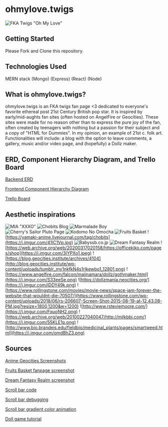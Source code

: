 # ohmylove.twigs
![FKA Twigs "Oh My Love"](https://ourculturemag.com/wp-content/uploads/2022/04/fka-twigs-oh-my-love-e1650443533457.jpg)
## Getting Started
Please Fork and Clone this repository.
## Technologies Used
MERN stack
(Mongo)
(Express)
(React)
(Node)
## What is ohmylove.twigs?
ohmylove.twigs is an FKA twigs fan page <3 dedicated to everyone's favorite ethereal post 21st Century British pop star. It is inspired by early/mid-aughts fan sites (often hosted on AngelFire or Geocities). These sites were made for no reason other than to express the pure joy of the fan, often created by teenagers with nothing but a passion for their subject and a copy of "HTML for Dummies". In my opinion, an example of 21st c. folk art.
Functionalities will include: a blog with the option to leave comments, a gallery, music and/or video page, and (hopefully) a Dollz maker.
## ERD, Component Hierarchy Diagram, and Trello Board
[Backend ERD](https://lucid.app/lucidchart/d7396ff7-9e4c-4a92-af7e-645aeba4ee45/edit?invitationId=inv_c7041a1c-dc69-484d-80b4-2c61da23629f)

[Frontend Component Hierarchy Diagram](https://lucid.app/lucidchart/5ba3e554-0885-492a-b7b3-ccb35ca3613c/edit?invitationId=inv_913e0d6e-e6fc-41a6-8b13-b565e0760308)

[Trello Board](https://lucid.app/lucidchart/5ba3e554-0885-492a-b7b3-ccb35ca3613c/edit?invitationId=inv_913e0d6e-e6fc-41a6-8b13-b565e0760308)
## Aesthetic inspirations
![MIA "XXXO"](https://www.normanrecords.com/artwork/medium/6/120256-mia-xxxo.jpg)
![Chobits Blog](https://i.imgur.com/iU4OTqc.jpg)
![Marmalade Boy](https://64.media.tumblr.com/eb115938fbaff035dacdef051e760d00/9ec6df2a33bc60ec-bc/s1280x1920/84fec62e3a9a33cc883cd57e17249ba8a20e57cf.png)
![Cherry's Sailor Pluto Page](https://64.media.tumblr.com/466e3a56cc2e8810c419828503d22c75/9ec6df2a33bc60ec-5e/s1280x1920/00ed49d835a2f8faee240bf18114f22651889ec5.gifv)
![Kodomo No Omocha](https://64.media.tumblr.com/586eb83540f64bacde14faa71be633d3/9ec6df2a33bc60ec-e4/s1280x1920/c6570304a3c3a632c0a554cd39401dd2cd387a6b.png)
![Fruits Basket](https://computerhistory.org/wp-content/uploads/2019/08/deleted-cities-anime-542x406.jpg)
![https://yamaki-anime.livejournal.com/tag/chobits](https://i.imgur.com/41IC1Vp.jpg)
![Babyssb.co.jp](https://i.imgur.com/M53xXZ9.png)
![Dream Fantasy Realm](https://motherboard-images.vice.com/content-images/contentimage/24811/1440083601795293.jpg?resize=1600:*)
![https://web.archive.org/web/20200317020158/https://officekiko.com/pages/shop](https://i.imgur.com/3IYPXo1.jpeg)
![https://blog.geocities.institute/archives/4104](http://blog.geocities.institute/wp-content/uploads/tumblr_my1nkfkN4s1rlkewbo1_12801.png)
![https://www.angelfire.com/falcon/majinamara/dollz/gothmaker.html](https://i.imgur.com/S33eeSe.png)
![https://dollzmania.neocities.org/](https://i.imgur.com/iDDY49k.png)
![https://www.rollingstone.com/movies/movie-news/space-jam-forever-the-website-that-wouldnt-die-70507/](https://www.rollingstone.com/wp-content/uploads/2018/06/rs-206607-Screen-Shot-2015-08-19-at-12.43.08-PM.jpg?resize=1800,1200&w=1200)
![http://www.rsteviemoore.com/](https://i.imgur.com/FquoNH2.png)
![https://web.archive.org/web/20100227040047/http://milkbbi.com/](https://i.imgur.com/55KLE1p.png)
![http://www.bio.brandeis.edu/fieldbio/medicinal_plants/pages/smartweed.html](https://i.imgur.com/omdBhZ3.png)

## Sources
[Anime Geocities Screenshots](https://gloomypanties.tumblr.com/post/189890593022/anime-themed-geocities-x)

[Fruits Basket fanpage screenshot](https://computerhistory.org/blog/a-tale-of-deleted-cities/)

[Dream Fantasy Realm screenshot](https://www.vice.com/en/article/xywb57/beat-your-eyeballs-to-death-with-this-majestic-geocities-tribute)

[Scroll bar code](https://blog.hubspot.com/website/scrolling-text-css)

[Scroll bar debugging](https://w3schools.invisionzone.com/topic/53755-how-to-remove-white-space-when-scrolling-text-in-css/)

[Scroll bar gradient color animation](https://codepen.io/P1N2O/pen/pyBNzX)

[Doll game tutorial](https://mariaeramosmorales.medium.com/make-a-dress-up-game-or-character-generator-37bdebab9601)
